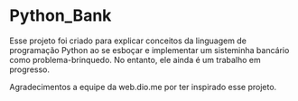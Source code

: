 # Python_Bank

Esse projeto foi criado para explicar conceitos da linguagem de programação Python ao se esboçar e implementar um sisteminha bancário como problema-brinquedo. No entanto, ele ainda é um trabalho em progresso.

Agradecimentos a equipe da web.dio.me por ter inspirado esse projeto. 
